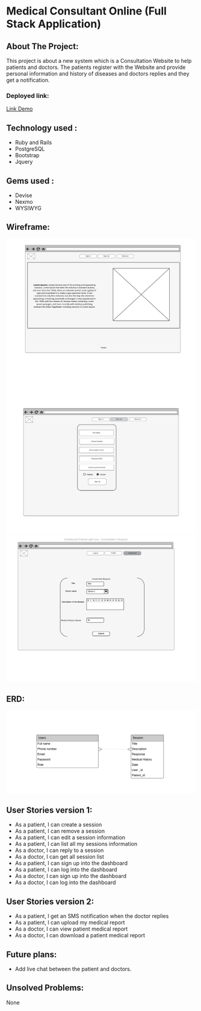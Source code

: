# Medical Consultant Online (Full Stack Application)

## About The Project:
This project is about a new system which is a Consultation Website to help patients and doctors. The patients register with the Website and provide personal information and history of diseases and doctors replies and they get a notification.

### Deployed link:
[Link Demo](http://51.254.123.198:3000/)

## Technology used :
 - Ruby and Rails 
 - PostgreSQL 
 - Bootstrap
 - Jquery
 



## Gems used :
- Devise
- Nexmo
- WYSIWYG

## Wireframe:
![Medical wirefram](./img/Home.png)
![Medical wirefram](./img/Sign-Up.png)
![Medical wirefram](./img/Dashboard.png)
## ERD:
![Medical wirefram](./img/ERD.png)


## User Stories version 1:
- As a patient, I can create a session
- As a patient, I can remove a session
- As a patient, I can edit a session information
- As a patient, I can list all my sessions information
- As a doctor, I can reply to a session
- As a doctor, I can get all session list 
- As a patient, I can sign up into the dashboard
- As a patient, I can log into the dashboard
- As a doctor, I can sign up into the dashboard
- As a doctor, I can log into the dashboard
## User Stories version 2:
- As a patient, I get an SMS notification when the doctor replies
- As a patient, I can upload my medical report
- As a doctor, I can view patient medical report 
- As a doctor, I can download a patient medical report
## Future plans:
- Add live chat between the patient and doctors.

## Unsolved Problems:
None